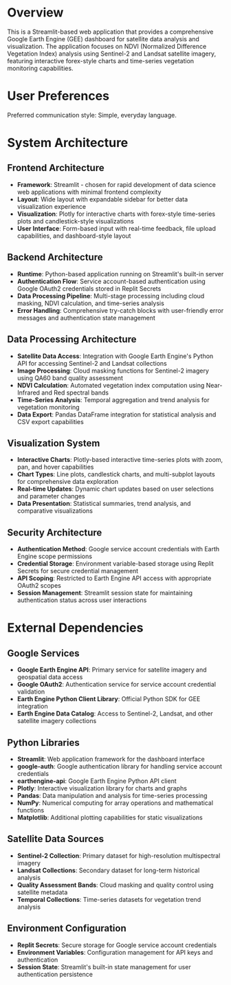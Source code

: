 # Overview

This is a Streamlit-based web application that provides a comprehensive Google Earth Engine (GEE) dashboard for satellite data analysis and visualization. The application focuses on NDVI (Normalized Difference Vegetation Index) analysis using Sentinel-2 and Landsat satellite imagery, featuring interactive forex-style charts and time-series vegetation monitoring capabilities.

# User Preferences

Preferred communication style: Simple, everyday language.

# System Architecture

## Frontend Architecture
- **Framework**: Streamlit - chosen for rapid development of data science web applications with minimal frontend complexity
- **Layout**: Wide layout with expandable sidebar for better data visualization experience
- **Visualization**: Plotly for interactive charts with forex-style time-series plots and candlestick-style visualizations
- **User Interface**: Form-based input with real-time feedback, file upload capabilities, and dashboard-style layout

## Backend Architecture
- **Runtime**: Python-based application running on Streamlit's built-in server
- **Authentication Flow**: Service account-based authentication using Google OAuth2 credentials stored in Replit Secrets
- **Data Processing Pipeline**: Multi-stage processing including cloud masking, NDVI calculation, and time-series analysis
- **Error Handling**: Comprehensive try-catch blocks with user-friendly error messages and authentication state management

## Data Processing Architecture
- **Satellite Data Access**: Integration with Google Earth Engine's Python API for accessing Sentinel-2 and Landsat collections
- **Image Processing**: Cloud masking functions for Sentinel-2 imagery using QA60 band quality assessment
- **NDVI Calculation**: Automated vegetation index computation using Near-Infrared and Red spectral bands
- **Time-Series Analysis**: Temporal aggregation and trend analysis for vegetation monitoring
- **Data Export**: Pandas DataFrame integration for statistical analysis and CSV export capabilities

## Visualization System
- **Interactive Charts**: Plotly-based interactive time-series plots with zoom, pan, and hover capabilities
- **Chart Types**: Line plots, candlestick charts, and multi-subplot layouts for comprehensive data exploration
- **Real-time Updates**: Dynamic chart updates based on user selections and parameter changes
- **Data Presentation**: Statistical summaries, trend analysis, and comparative visualizations

## Security Architecture
- **Authentication Method**: Google service account credentials with Earth Engine scope permissions
- **Credential Storage**: Environment variable-based storage using Replit Secrets for secure credential management
- **API Scoping**: Restricted to Earth Engine API access with appropriate OAuth2 scopes
- **Session Management**: Streamlit session state for maintaining authentication status across user interactions

# External Dependencies

## Google Services
- **Google Earth Engine API**: Primary service for satellite imagery and geospatial data access
- **Google OAuth2**: Authentication service for service account credential validation
- **Earth Engine Python Client Library**: Official Python SDK for GEE integration
- **Earth Engine Data Catalog**: Access to Sentinel-2, Landsat, and other satellite imagery collections

## Python Libraries
- **Streamlit**: Web application framework for the dashboard interface
- **google-auth**: Google authentication library for handling service account credentials
- **earthengine-api**: Google Earth Engine Python API client
- **Plotly**: Interactive visualization library for charts and graphs
- **Pandas**: Data manipulation and analysis for time-series processing
- **NumPy**: Numerical computing for array operations and mathematical functions
- **Matplotlib**: Additional plotting capabilities for static visualizations

## Satellite Data Sources
- **Sentinel-2 Collection**: Primary dataset for high-resolution multispectral imagery
- **Landsat Collections**: Secondary dataset for long-term historical analysis
- **Quality Assessment Bands**: Cloud masking and quality control using satellite metadata
- **Temporal Collections**: Time-series datasets for vegetation trend analysis

## Environment Configuration
- **Replit Secrets**: Secure storage for Google service account credentials
- **Environment Variables**: Configuration management for API keys and authentication
- **Session State**: Streamlit's built-in state management for user authentication persistence